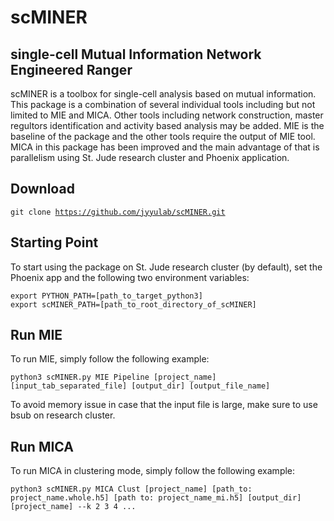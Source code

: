 # scMINER
## single-cell Mutual Information Network Engineered Ranger

scMINER is a toolbox for single-cell analysis based on mutual information. This package is a combination of several individual tools including but not limited to MIE and MICA. Other tools including network construction, master regultors identification and activity based analysis may be added. MIE is the baseline of the package and the other tools require the output of MIE tool. MICA in this package has been improved and the main advantage of that is parallelism using St. Jude research cluster and Phoenix application.

## Download

<code>git clone https://github.com/jyyulab/scMINER.git</code>

## Starting Point

To start using the package on St. Jude research cluster (by default), set the Phoenix app and the following two environment variables:

<code>export PYTHON_PATH=[path_to_target_python3]</code>
</br>
<code>export scMINER_PATH=[path_to_root_directory_of_scMINER]</code>

## Run MIE

To run MIE, simply follow the following example:

<code>python3 scMINER.py MIE Pipeline [project_name] [input_tab_separated_file] [output_dir] [output_file_name]</code>

To avoid memory issue in case that the input file is large, make sure to use bsub on research cluster.

## Run MICA

To run MICA in clustering mode, simply follow the following example:

<code>python3 scMINER.py MICA Clust [project_name] [path_to: project_name.whole.h5] [path to: project_name_mi.h5] [output_dir] [project_name] --k 2 3 4 ... </code>
